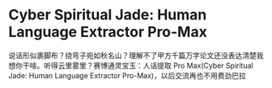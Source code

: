 # Cyber Spiritual Jade: Human Language Extractor Pro-Max
说话形似裹脚布？绕弯子宛如秋名山？理解不了甲方千篇万字论文还没表达清楚我想你干啥。听得云里雾里？赛博通灵宝玉：人话提取 Pro Max(Cyber Spiritual Jade: Human Language Extractor Pro-Max)，以后交流再也不用费劲巴拉
